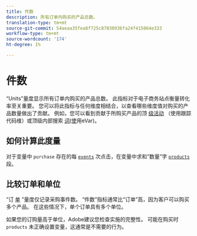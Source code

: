 ```yaml
---
title: 件数
description: 所有订单内购买的产品总数。
translation-type: tm+mt
source-git-commit: 54aeaa35fea8f725c87030936fa24f415064e333
workflow-type: tm+mt
source-wordcount: '174'
ht-degree: 1%

---
```



# 件数

“Units”量度显示所有订单内购买的产品总数。 此指标对于电子商务站点衡量转化率至关重要。 您可以将此指标与任何维度相结合，以查看哪些维度值对购买的产品数量做出了贡献。 例如，您可以看到贡献于所购买产品的顶 [级活动](../dimensions/tracking-code.md) （使用跟踪代码维）或顶级内部搜索 [词(使](../dimensions/evar.md)用eVar)。

## 如何计算此度量

对于变量中 `purchase` 存在的每 [`events`](/help/implement/vars/page-vars/events/events-overview.md) 次点击，在变量中求和“数量”字 [`products`](/help/implement/vars/page-vars/products.md) 段。

## 比较订单和单位

“订 [单](orders.md) ”量度仅记录采购事件数。 “件数”指标通常比“订单”高，因为客户可以购买多个产品。 在这些情况下，单个订单具有多个单位。

如果您的订购量高于单位，Adobe建议您检查实施的完整性。 可能在购买时 `products` 未正确设置变量，这通常是不需要的行为。
